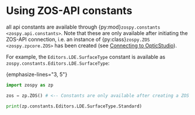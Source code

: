 # Using ZOS-API constants

all api constants are available through {py:mod}`zospy.constants <zospy.api.constants>`. 
Note that these are only available after initiating the ZOS-API connection, i.e. an instance of 
{py:class}`zospy.ZOS <zospy.zpcore.ZOS>` has been created (see [Connecting to OpticStudio](01_connection.md)).

For example, the `Editors.LDE.SurfaceType` constant is available as `zospy.constants.Editors.LDE.SurfaceType`:

{emphasize-lines="3, 5"}
```python
import zospy as zp

zos = zp.ZOS() # <-- Constants are only available after creating a ZOS instance

print(zp.constants.Editors.LDE.SurfaceType.Standard)
```